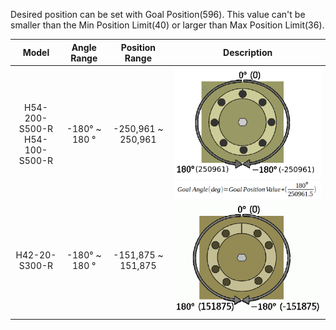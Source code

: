 Desired position can be set with Goal Position(596). This value can't be smaller than the Min Position Limit(40) or larger than Max Position Limit(36).

|               Model                |      Angle Range      |     Position Range     |                                                  Description                                                   |
|:----------------------------------:|:---------------------:|:----------------------:|:--------------------------------------------------------------------------------------------------------------:|
| H54-200-S500-R<br />H54-100-S500-R | -180&deg; ~ 180 &deg; | -250,961 ~ 250,961 | ![](/assets/images/dxl/pro/h54_angle_position.png)<br />![](/assets/images/dxl/pro/pro_goal_angle_formula.png) |
|           H42-20-S300-R            | -180&deg; ~ 180 &deg; |   -151,875 ~ 151,875   |                               ![](/assets/images/dxl/pro/h42_angle_position.png)                               |
